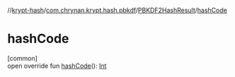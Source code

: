//[krypt-hash](../../../index.md)/[com.chrynan.krypt.hash.pbkdf](../index.md)/[PBKDF2HashResult](index.md)/[hashCode](hash-code.md)

# hashCode

[common]\
open override fun [hashCode](hash-code.md)(): [Int](https://kotlinlang.org/api/latest/jvm/stdlib/kotlin/-int/index.html)
